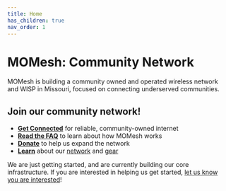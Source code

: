 ```yaml
---
title: Home
has_children: true
nav_order: 1
---
```


<head>
  <meta charset="utf-8">
  <link rel="stylesheet" href="/assets/css/ol.css" type="text/css">
  <script src="/assets/js/ol.js"></script>
</head>


# MOMesh: Community Network

MOMesh is building a community owned and operated wireless network and WISP in Missouri, focused on connecting underserved communities.

## Join our community network!

- [**Get Connected**](/join) for reliable, community-owned internet
- [**Read the FAQ**](/faq) to learn about how MOMesh works
- [**Donate**](/donate) to help us expand the network
- [**Learn**](/docs/architecture) about our [network](/docs/architecture/network_overview) and [gear](/equipment)

We are just getting started, and are currently building our core infrastructure. If you are interested in helping us get started, [let us know you are interested](/join)!
